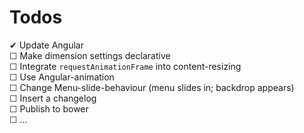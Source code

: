 Todos
======

✔ Update Angular  
☐ Make dimension settings declarative  
☐ Integrate `requestAnimationFrame` into content-resizing  
☐ Use Angular-animation  
☐ Change Menu-slide-behaviour (menu slides in; backdrop appears)  
☐ Insert a changelog  
☐ Publish to bower  
☐ …  